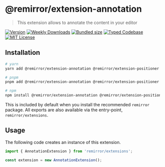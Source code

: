 # @remirror/extension-annotation

> This extension allows to annotate the content in your editor

[![Version][version]][npm] [![Weekly Downloads][downloads-badge]][npm] [![Bundled size][size-badge]][size] [![Typed Codebase][typescript]](#) [![MIT License][license]](#)

[version]: https://flat.badgen.net/npm/v/@remirror/extension-annotation/next
[npm]: https://npmjs.com/package/@remirror/extension-annotation/v/next
[license]: https://flat.badgen.net/badge/license/MIT/purple
[size]: https://bundlephobia.com/result?p=@remirror/extension-annotation
[size-badge]: https://flat.badgen.net/bundlephobia/minzip/@remirror/extension-annotation
[typescript]: https://flat.badgen.net/badge/icon/TypeScript?icon=typescript&label
[downloads-badge]: https://badgen.net/npm/dw/@remirror/extension-annotation/red?icon=npm

## Installation

```bash
# yarn
yarn add @remirror/extension-annotation @remirror/extension-positioner @remirror/pm

# pnpm
pnpm add @remirror/extension-annotation @remirror/extension-positioner @remirror/pm

# npm
npm install @remirror/extension-annotation @remirror/extension-positioner @remirror/pm
```

This is included by default when you install the recommended `remirror` package. All exports are also available via the entry-point, `remirror/extensions`.

## Usage

The following code creates an instance of this extension.

```ts
import { AnnotationExtension } from 'remirror/extensions';

const extension = new AnnotationExtension();
```
